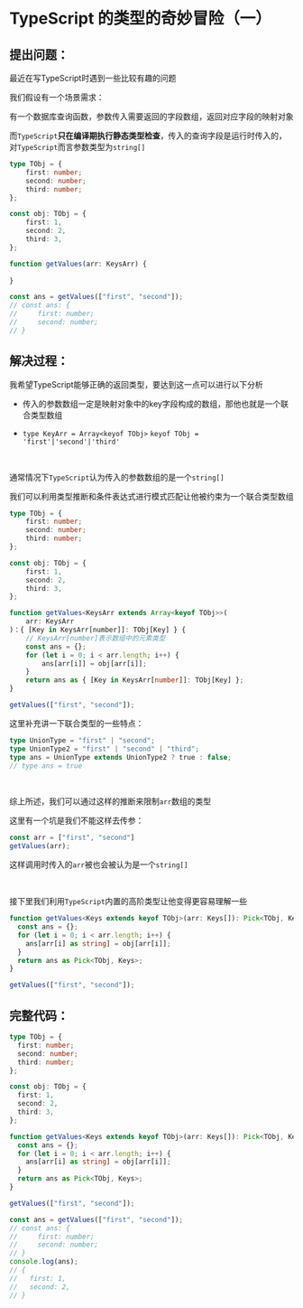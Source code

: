 # TypeScript 的类型的奇妙冒险（一）

## 提出问题：

最近在写TypeScript时遇到一些比较有趣的问题

我们假设有一个场景需求：

有一个数据库查询函数，参数传入需要返回的字段数组，返回对应字段的映射对象

而`TypeScript`**只在编译期执行静态类型检查**，传入的查询字段是运行时传入的，对`TypeScript`而言参数类型为`string[]`

```ts
type TObj = {
    first: number;
    second: number;
    third: number;
};

const obj: TObj = {
    first: 1,
    second: 2,
    third: 3,
};

function getValues(arr: KeysArr) {
   
}

const ans = getValues(["first", "second"]);
// const ans: {
//     first: number;
//     second: number;
// }
```



## 解决过程：

我希望TypeScript能够正确的返回类型，要达到这一点可以进行以下分析

- 传入的参数数组一定是映射对象中的key字段构成的数组，那他也就是一个联合类型数组

- `type KeyArr = Array<keyof TObj>` `keyof TObj = 'first'|'second'|'third'`

<br/>

通常情况下`TypeScript`认为传入的参数数组的是一个`string[]`

我们可以利用类型推断和条件表达式进行模式匹配让他被约束为一个联合类型数组

```ts
type TObj = {
    first: number;
    second: number;
    third: number;
};

const obj: TObj = {
    first: 1,
    second: 2,
    third: 3,
};

function getValues<KeysArr extends Array<keyof TObj>>(
	arr: KeysArr
)：{ [Key in KeysArr[number]]: TObj[Key] } {
    // KeysArr[number]表示数组中的元素类型
    const ans = {};
    for (let i = 0; i < arr.length; i++) {
        ans[arr[i]] = obj[arr[i]];
    }
    return ans as { [Key in KeysArr[number]]: TObj[Key] };
}

getValues(["first", "second"]);
```

这里补充讲一下联合类型的一些特点：

```ts
type UnionType = "first" | "second";
type UnionType2 = "first" | "second" | "third";
type ans = UnionType extends UnionType2 ? true : false;
// type ans = true
```

<br/>

综上所述，我们可以通过这样的推断来限制`arr`数组的类型

这里有一个坑是我们不能这样去传参：

```ts
const arr = ["first", "second"]
getValues(arr);
```

这样调用时传入的`arr`被也会被认为是一个`string[]`

<br/>

接下里我们利用`TypeScript`内置的高阶类型让他变得更容易理解一些

```ts
function getValues<Keys extends keyof TObj>(arr: Keys[]): Pick<TObj, Keys> {
  const ans = {};
  for (let i = 0; i < arr.length; i++) {
    ans[arr[i] as string] = obj[arr[i]];
  }
  return ans as Pick<TObj, Keys>;
}

getValues(["first", "second"]);
```



## 完整代码：

```ts
type TObj = {
  first: number;
  second: number;
  third: number;
};

const obj: TObj = {
  first: 1,
  second: 2,
  third: 3,
};

function getValues<Keys extends keyof TObj>(arr: Keys[]): Pick<TObj, Keys> {
  const ans = {};
  for (let i = 0; i < arr.length; i++) {
    ans[arr[i] as string] = obj[arr[i]];
  }
  return ans as Pick<TObj, Keys>;
}

getValues(["first", "second"]);

const ans = getValues(["first", "second"]);
// const ans: {
//     first: number;
//     second: number;
// }
console.log(ans);
// {
//   first: 1,
//   second: 2,
// }
```
